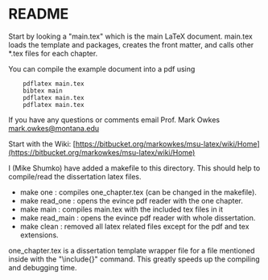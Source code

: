 # README #

Start by looking a "main.tex" which is the main LaTeX document. main.tex loads 
the template and packages, creates the front matter, and calls other *.tex files
for each chapter.

You can compile the example document into a pdf using

        pdflatex main.tex
        bibtex main
        pdflatex main.tex
        pdflatex main.tex
If you have any questions or comments email Prof. Mark Owkes mark.owkes@montana.edu

Start with the Wiki: [https://bitbucket.org/markowkes/msu-latex/wiki/Home](https://bitbucket.org/markowkes/msu-latex/wiki/Home)

I (Mike Shumko) have added a makefile to this directory. This should help to 
compile/read the dissertation latex files.

- make one : compiles one_chapter.tex (can be changed in the makefile).
- make read_one : opens the evince pdf reader with the one chapter.
- make main : compiles main.tex with the included tex files in it
- make read_main : opens the evince pdf reader with whole dissertation.
- make clean : removed all latex related files except for the pdf and tex extensions.

one_chapter.tex is a dissertation template wrapper file for a file mentioned 
inside with the "\include{}" command. This greatly speeds up the compiling
and debugging time.
